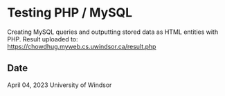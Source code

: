 # Testing PHP / MySQL
Creating MySQL queries and outputting stored data as HTML entities with PHP.
Result uploaded to: https://chowdhug.myweb.cs.uwindsor.ca/result.php

## Date
April 04, 2023
University of Windsor
